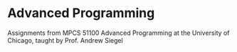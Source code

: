 # Advanced Programming
Assignments from MPCS 51100 Advanced Programming at the University of Chicago, taught by Prof. Andrew Siegel
